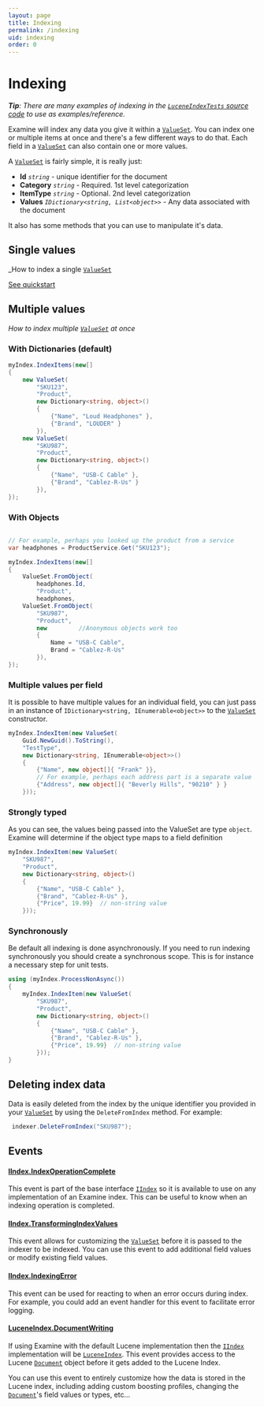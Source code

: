 ```yaml
---
layout: page
title: Indexing
permalink: /indexing
uid: indexing
order: 0
---
```


Indexing
===
_**Tip**: There are many examples of indexing in the [`LuceneIndexTests` source code](https://github.com/Shazwazza/Examine/blob/dev/src/Examine.Test/Index/LuceneIndexTests.cs) to use as examples/reference._

Examine will index any data you give it within a [`ValueSet`](xref:Examine.ValueSet). You can index one or multiple items at once and there's a few different ways to do that. Each field in a [`ValueSet`](xref:Examine.ValueSet) can also contain one or more values.

A [`ValueSet`](xref:Examine.ValueSet) is fairly simple, it is really just:

* __Id__ _`string`_ - unique identifier for the document
* __Category__ _`string`_ - Required. 1st level categorization
* __ItemType__ _`string`_ - Optional. 2nd level categorization
* __Values__ _`IDictionary<string, List<object>>`_ - Any data associated with the document

It also has some methods that you can use to manipulate it's data.

## Single values

_How to index a single [`ValueSet`](xref:Examine.ValueSet)

[See quickstart](xref:index#quick-start)

## Multiple values

_How to index multiple [`ValueSet`](xref:Examine.ValueSet) at once_

### With Dictionaries (default)

```cs
myIndex.IndexItems(new[]
{
    new ValueSet(
        "SKU123", 
        "Product",
        new Dictionary<string, object>()
        {
            {"Name", "Loud Headphones" },
            {"Brand", "LOUDER" }
        }),
    new ValueSet(
        "SKU987", 
        "Product",
        new Dictionary<string, object>()
        {
            {"Name", "USB-C Cable" },
            {"Brand", "Cablez-R-Us" }
        }),
});
```

### With Objects

```cs

// For example, perhaps you looked up the product from a service
var headphones = ProductService.Get("SKU123");

myIndex.IndexItems(new[]
{
    ValueSet.FromObject(
        headphones.Id, 
        "Product",
        headphones,
    ValueSet.FromObject(
        "SKU987", 
        "Product",
        new         //Anonymous objects work too
        {
            Name = "USB-C Cable",
            Brand = "Cablez-R-Us"
        }),
});
```

### Multiple values per field

It is possible to have multiple values for an individual field, you can just pass in an instance of `IDictionary<string, IEnumerable<object>>` to the [`ValueSet`](xref:Examine.ValueSet) constructor.

```cs
myIndex.IndexItem(new ValueSet(
    Guid.NewGuid().ToString(),
    "TestType",
    new Dictionary<string, IEnumerable<object>>()
    {
        {"Name", new object[]{ "Frank" }},
        // For example, perhaps each address part is a separate value
        {"Address", new object[]{ "Beverly Hills", "90210" } } 
    }));
```

### Strongly typed

As you can see, the values being passed into the ValueSet are type `object`. Examine will determine if the object type maps to a field definition

```cs
myIndex.IndexItem(new ValueSet(
    "SKU987",
    "Product",             
    new Dictionary<string, object>()
    {
        {"Name", "USB-C Cable" },
        {"Brand", "Cablez-R-Us" },
        {"Price", 19.99}  // non-string value
    }));
```

### Synchronously

Be default all indexing is done asynchronously. If you need to run indexing synchronously you should create a synchronous scope. This is for instance a necessary step for unit tests.

```cs
using (myIndex.ProcessNonAsync())
{
    myIndex.IndexItem(new ValueSet(
        "SKU987",
        "Product",             
        new Dictionary<string, object>()
        {
            {"Name", "USB-C Cable" },
            {"Brand", "Cablez-R-Us" },
            {"Price", 19.99}  // non-string value
        }));
}
```

## Deleting index data

Data is easily deleted from the index by the unique identifier you provided in your [`ValueSet`](xref:Examine.ValueSet) by using the `DeleteFromIndex` method. For example:

```cs
 indexer.DeleteFromIndex("SKU987");
```

## Events

#### [IIndex.IndexOperationComplete](xref:Examine.IIndex#Examine_IIndex_IndexOperationComplete)

This event is part of the base interface [`IIndex`](xref:Examine.IIndex) so it is available to use on any implementation of an Examine index. This can be useful to know when an indexing operation is completed.

#### [IIndex.TransformingIndexValues](xref:Examine.IIndex#Examine_IIndex_TransformingIndexValues)

This event allows for customizing the [`ValueSet`](xref:Examine.ValueSet) before it is passed to the indexer to be indexed. You can use this event to add additional field values or modify existing field values.

#### [IIndex.IndexingError](xref:Examine.IIndex#Examine_IIndex_IndexingError)

This event can be used for reacting to when an error occurs during index. For example, you could add an event handler for this event to facilitate error logging.

#### [LuceneIndex.DocumentWriting](xref:Examine.Lucene.Providers.LuceneIndex#Examine_Lucene_Providers_LuceneIndex_DocumentWriting)

If using Examine with the default Lucene implementation then the [`IIndex`](xref:Examine.IIndex) implementation will be [`LuceneIndex`](xref:Examine.Lucene.Providers.LuceneIndex). This event provides access to the Lucene [`Document`](https://lucenenet.apache.org/docs/4.8.0-beta00016/api/core/Lucene.Net.Documents.Document.html) object before it gets added to the Lucene Index.

You can use this event to entirely customize how the data is stored in the Lucene index, including adding custom boosting profiles, changing the [`Document`](https://lucenenet.apache.org/docs/4.8.0-beta00016/api/core/Lucene.Net.Documents.Document.html)'s field values or types, etc...